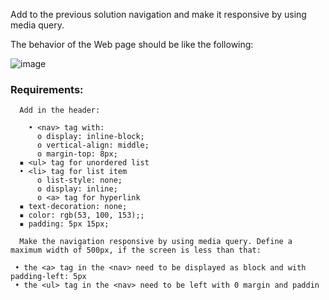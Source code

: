Add to the previous solution navigation and make it responsive by using media query.

The behavior of the Web page should be like the following:

![image](https://github.com/nsinorov/SoftUniMainPath/assets/45227327/0deb9cd6-e538-4792-b3ab-ca8d258c1dba)

### Requirements:

      Add in the header:

        • <nav> tag with:
          o display: inline-block;
          o vertical-align: middle;
          o margin-top: 8px;
      ▪ <ul> tag for unordered list
      • <li> tag for list item
          o list-style: none;
          o display: inline;
          o <a> tag for hyperlink
      ▪ text-decoration: none;
      ▪ color: rgb(53, 100, 153);;
      ▪ padding: 5px 15px;
  
      Make the navigation responsive by using media query. Define a maximum width of 500px, if the screen is less than that: 
  
     • the <a> tag in the <nav> need to be displayed as block and with padding-left: 5px
     • the <ul> tag in the <nav> need to be left with 0 margin and paddin
